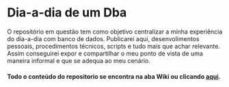 # Dia-a-dia de um Dba

O repositório em questão tem como objetivo centralizar a minha experiência do dia-a-dia com banco de dados. Publicarei aqui, desenvolimentos pessoais, procedimentos técnicos, scripts e tudo mais que achar relevante. Assim conseguirei expor e compartilhar o meu ponto de vista de uma maneira informal e que se adequa ao meu cenário.


#### Todo o conteúdo do repositorio se encontra na aba Wiki ou clicando [aqui](https://github.com/ralfsilvadba/dba-day-b-day/wiki).


